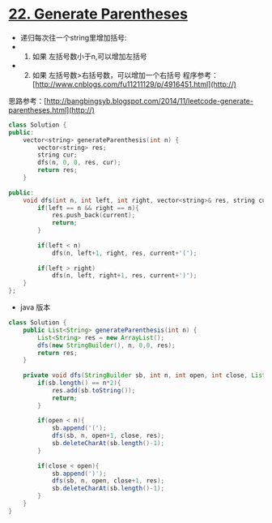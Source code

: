 # [22. Generate Parentheses](https://leetcode.com/problems/generate-parentheses/?tab=Description)
* 递归每次往一个string里增加括号:
* 1. 如果 左括号数小于n,可以增加左括号
* 2. 如果 左括号数>右括号数，可以增加一个右括号
程序参考：[http://www.cnblogs.com/fu11211129/p/4916451.html](http://)

思路参考：[http://bangbingsyb.blogspot.com/2014/11/leetcode-generate-parentheses.html](http://)

```C++
class Solution {
public:
    vector<string> generateParenthesis(int n) {
        vector<string> res;
        string cur;
        dfs(n, 0, 0, res, cur);
        return res;
    }
    
public:
    void dfs(int n, int left, int right, vector<string>& res, string current){
        if(left == n && right == n){
            res.push_back(current);
            return;
        }
        
        if(left < n)
            dfs(n, left+1, right, res, current+'(');
        
        if(left > right)
            dfs(n, left, right+1, res, current+')');
    }
};
```

* java 版本

```java
class Solution {
    public List<String> generateParenthesis(int n) {
        List<String> res = new ArrayList();
        dfs(new StringBuilder(), n, 0,0, res);
        return res;
    }
    
    private void dfs(StringBuilder sb, int n, int open, int close, List<String> res){
        if(sb.length() == n*2){
            res.add(sb.toString());
            return;
        }
        
        if(open < n){
            sb.append('(');
            dfs(sb, n, open+1, close, res);
            sb.deleteCharAt(sb.length()-1);
        }
        
        if(close < open){
            sb.append(')');
            dfs(sb, n, open, close+1, res);
            sb.deleteCharAt(sb.length()-1);
        }
    }
}
 
 ```
 
